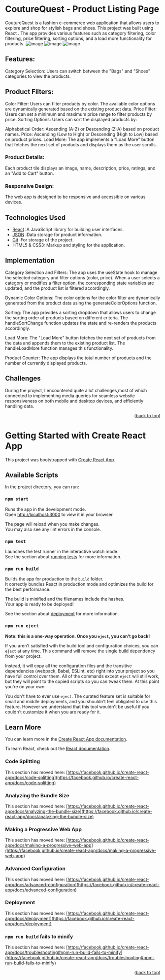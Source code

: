 # CoutureQuest - Product Listing Page 
CoutureQuest is a fashion e-commerce web application that allows users to explore and shop for stylish bags and shoes. This project was built using React . The app provides various features such as category filtering, color filtering, price filtering, sorting options, and a load more functionality for products.
![image](https://github.com/Artep666/product-listing-page/assets/78253393/6c341bd5-bfbe-482f-8bf5-55c7cc860989)
![image](https://github.com/Artep666/product-listing-page/assets/78253393/852b4424-47a4-42e4-b3d2-c2ffc5db2fd3)
![image](https://github.com/Artep666/product-listing-page/assets/78253393/635875dd-ddef-4656-9a07-4bc97be99015)

## Features:
Category Selection: Users can switch between the "Bags" and "Shoes" categories to view the products.

## Product Filters:

Color Filter: Users can filter products by color. The available color options are dynamically generated based on the existing product data.
Price Filter: Users can set a minimum and maximum price range to filter products by price.
Sorting Options: Users can sort the displayed products by:

Alphabetical Order: Ascending (A-Z) or Descending (Z-A) based on product names.
Price: Ascending (Low to High) or Descending (High to Low) based on product prices.
Load More: The app implements a "Load More" button that fetches the next set of products and displays them as the user scrolls.

### Product Details: 
Each product tile displays an image, name, description, price, ratings, and an "Add to Cart" button.

### Responsive Design: 
The web app is designed to be responsive and accessible on various devices.

## Technologies Used
* [React](https://react.dev)  :A JavaScript library for building user interfaces.
* [JSON](https://www.json.org/json-en.html)  :Data storage for product information.
* [Git](https://git-scm.com) :For storage of the project.
* HTML5 & CSS3: Markup and styling for the application.


## Implementation
Category Selection and Filters: The app uses the useState hook to manage the selected category and filter options (color, price). When a user selects a category or modifies a filter option, the corresponding state variables are updated, and the product list is filtered accordingly.

Dynamic Color Options: The color options for the color filter are dynamically generated from the product data using the generateColorOptions function.

Sorting: The app provides a sorting dropdown that allows users to change the sorting order of products based on different criteria. The handleSortChange function updates the state and re-renders the products accordingly.

Load More: The "Load More" button fetches the next set of products from the data and appends them to the existing product list. The handleLoadMore function manages this functionality.

Product Counter: The app displays the total number of products and the number of currently displayed products.

## Challenges
During the project, I encountered quite a lot challenges,most of which connected to  implementing media queries for seamless website responsiveness on both mobile and desktop devices, and efficiently handling data.


<p align="right">(<a href="#top">back to top</a>)</p>

# Getting Started with Create React App

This project was bootstrapped with [Create React App](https://github.com/facebook/create-react-app).

## Available Scripts

In the project directory, you can run:

### `npm start`

Runs the app in the development mode.\
Open [http://localhost:3000](http://localhost:3000) to view it in your browser.

The page will reload when you make changes.\
You may also see any lint errors in the console.

### `npm test`

Launches the test runner in the interactive watch mode.\
See the section about [running tests](https://facebook.github.io/create-react-app/docs/running-tests) for more information.

### `npm run build`

Builds the app for production to the `build` folder.\
It correctly bundles React in production mode and optimizes the build for the best performance.

The build is minified and the filenames include the hashes.\
Your app is ready to be deployed!

See the section about [deployment](https://facebook.github.io/create-react-app/docs/deployment) for more information.

### `npm run eject`

**Note: this is a one-way operation. Once you `eject`, you can't go back!**

If you aren't satisfied with the build tool and configuration choices, you can `eject` at any time. This command will remove the single build dependency from your project.

Instead, it will copy all the configuration files and the transitive dependencies (webpack, Babel, ESLint, etc) right into your project so you have full control over them. All of the commands except `eject` will still work, but they will point to the copied scripts so you can tweak them. At this point you're on your own.

You don't have to ever use `eject`. The curated feature set is suitable for small and middle deployments, and you shouldn't feel obligated to use this feature. However we understand that this tool wouldn't be useful if you couldn't customize it when you are ready for it.

## Learn More

You can learn more in the [Create React App documentation](https://facebook.github.io/create-react-app/docs/getting-started).

To learn React, check out the [React documentation](https://reactjs.org/).

### Code Splitting

This section has moved here: [https://facebook.github.io/create-react-app/docs/code-splitting](https://facebook.github.io/create-react-app/docs/code-splitting)

### Analyzing the Bundle Size

This section has moved here: [https://facebook.github.io/create-react-app/docs/analyzing-the-bundle-size](https://facebook.github.io/create-react-app/docs/analyzing-the-bundle-size)

### Making a Progressive Web App

This section has moved here: [https://facebook.github.io/create-react-app/docs/making-a-progressive-web-app](https://facebook.github.io/create-react-app/docs/making-a-progressive-web-app)

### Advanced Configuration

This section has moved here: [https://facebook.github.io/create-react-app/docs/advanced-configuration](https://facebook.github.io/create-react-app/docs/advanced-configuration)

### Deployment

This section has moved here: [https://facebook.github.io/create-react-app/docs/deployment](https://facebook.github.io/create-react-app/docs/deployment)

### `npm run build` fails to minify

This section has moved here: [https://facebook.github.io/create-react-app/docs/troubleshooting#npm-run-build-fails-to-minify](https://facebook.github.io/create-react-app/docs/troubleshooting#npm-run-build-fails-to-minify)
<p align="right">(<a href="#top">back to top</a>)</p>
